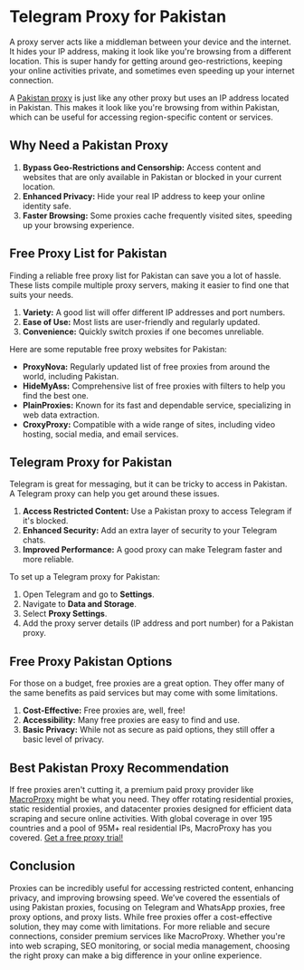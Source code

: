 # Telegram Proxy for Pakistan

A proxy server acts like a middleman between your device and the internet. It hides your IP address, making it look like you're browsing from a different location. This is super handy for getting around geo-restrictions, keeping your online activities private, and sometimes even speeding up your internet connection.

A [Pakistan proxy](https://www.macroproxy.com/blog/pakistan-proxy) is just like any other proxy but uses an IP address located in Pakistan. This makes it look like you're browsing from within Pakistan, which can be useful for accessing region-specific content or services.

## Why Need a Pakistan Proxy

1. **Bypass Geo-Restrictions and Censorship:** Access content and websites that are only available in Pakistan or blocked in your current location.
2. **Enhanced Privacy:** Hide your real IP address to keep your online identity safe.
3. **Faster Browsing:** Some proxies cache frequently visited sites, speeding up your browsing experience.

## Free Proxy List for Pakistan

Finding a reliable free proxy list for Pakistan can save you a lot of hassle. These lists compile multiple proxy servers, making it easier to find one that suits your needs.

1. **Variety:** A good list will offer different IP addresses and port numbers.
2. **Ease of Use:** Most lists are user-friendly and regularly updated.
3. **Convenience:** Quickly switch proxies if one becomes unreliable.

Here are some reputable free proxy websites for Pakistan:

- **ProxyNova:** Regularly updated list of free proxies from around the world, including Pakistan.
- **HideMyAss:** Comprehensive list of free proxies with filters to help you find the best one.
- **PlainProxies:** Known for its fast and dependable service, specializing in web data extraction.
- **CroxyProxy:** Compatible with a wide range of sites, including video hosting, social media, and email services.

## Telegram Proxy for Pakistan

Telegram is great for messaging, but it can be tricky to access in Pakistan. A Telegram proxy can help you get around these issues.

1. **Access Restricted Content:** Use a Pakistan proxy to access Telegram if it's blocked.
2. **Enhanced Security:** Add an extra layer of security to your Telegram chats.
3. **Improved Performance:** A good proxy can make Telegram faster and more reliable.

To set up a Telegram proxy for Pakistan:

1. Open Telegram and go to **Settings**.
2. Navigate to **Data and Storage**.
3. Select **Proxy Settings**.
4. Add the proxy server details (IP address and port number) for a Pakistan proxy.

## Free Proxy Pakistan Options

For those on a budget, free proxies are a great option. They offer many of the same benefits as paid services but may come with some limitations.

1. **Cost-Effective:** Free proxies are, well, free!
2. **Accessibility:** Many free proxies are easy to find and use.
3. **Basic Privacy:** While not as secure as paid options, they still offer a basic level of privacy.

## Best Pakistan Proxy Recommendation

If free proxies aren't cutting it, a premium paid proxy provider like [MacroProxy](https://www.macroproxy.com/register) might be what you need. They offer rotating residential proxies, static residential proxies, and datacenter proxies designed for efficient data scraping and secure online activities. With global coverage in over 195 countries and a pool of 95M+ real residential IPs, MacroProxy has you covered. [Get a free proxy trial!](https://www.macroproxy.com/register)

## Conclusion

Proxies can be incredibly useful for accessing restricted content, enhancing privacy, and improving browsing speed. We’ve covered the essentials of using Pakistan proxies, focusing on Telegram and WhatsApp proxies, free proxy options, and proxy lists. While free proxies offer a cost-effective solution, they may come with limitations. For more reliable and secure connections, consider premium services like MacroProxy. Whether you're into web scraping, SEO monitoring, or social media management, choosing the right proxy can make a big difference in your online experience.
